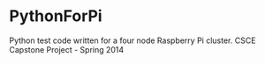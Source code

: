 PythonForPi
===========

Python test code written for a four node Raspberry Pi cluster. CSCE Capstone Project - Spring 2014
